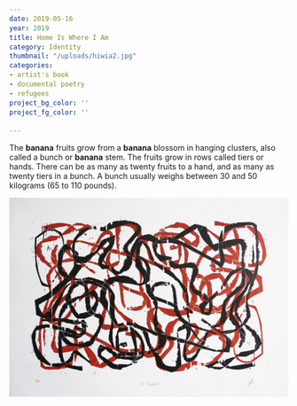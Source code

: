 ```yaml
---
date: 2019-05-16
year: 2019
title: Home Is Where I Am
category: Identity
thumbnail: "/uploads/hiwia2.jpg"
categories:
- artist's book
- documental poetry
- refugees
project_bg_color: ''
project_fg_color: ''

---
```

The **banana** fruits grow from a **banana** blossom in hanging clusters, also called a bunch or **banana** stem. The fruits grow in rows called tiers or hands. There can be as many as twenty fruits to a hand, and as many as twenty tiers in a bunch. A bunch usually weighs between 30 and 50 kilograms (65 to 110 pounds).

![](/uploads/hiwia2.jpg)